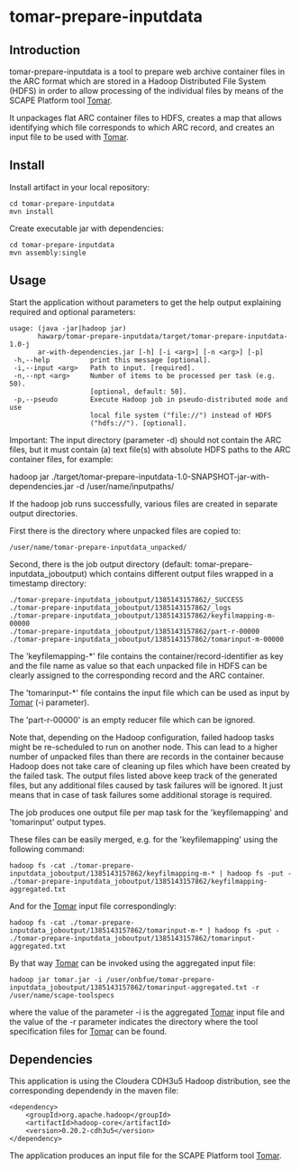 tomar-prepare-inputdata
=======================

Introduction
------------

tomar-prepare-inputdata is a tool to prepare web archive container files in the ARC format which 
are stored in a Hadoop Distributed File System (HDFS) in order to allow 
processing of the individual files by means of the SCAPE Platform tool 
[Tomar](https://github.com/openplanets/tomar).

It unpackages flat ARC container files to HDFS, creates a map that allows
identifying which file corresponds to which ARC record, and creates an
input file to be used with [Tomar](https://github.com/openplanets/tomar).

Install
-------

Install artifact in your local repository:

    cd tomar-prepare-inputdata
    mvn install

Create executable jar with dependencies:

    cd tomar-prepare-inputdata
    mvn assembly:single

Usage
-----

Start the application without parameters to get the help output explaining
required and optional parameters: 

    usage: (java -jar|hadoop jar)
           hawarp/tomar-prepare-inputdata/target/tomar-prepare-inputdata-1.0-j
           ar-with-dependencies.jar [-h] [-i <arg>] [-n <arg>] [-p]
     -h,--help          print this message [optional].
     -i,--input <arg>   Path to input. [required].
     -n,--npt <arg>     Number of items to be processed per task (e.g. 50).
                        [optional, default: 50].
     -p,--pseudo        Execute Hadoop job in pseudo-distributed mode and use
                        local file system ("file://") instead of HDFS
                        ("hdfs://"). [optional].


Important: The input directory (parameter -d) should not contain the ARC files, 
but it must contain (a) text file(s) with absolute HDFS paths to the ARC container 
files, for example:

hadoop jar ./target/tomar-prepare-inputdata-1.0-SNAPSHOT-jar-with-dependencies.jar  -d /user/name/inputpaths/
 
If the hadoop job runs successfully, various files are created in separate output 
directories.

First there is the directory where unpacked files are copied to:

    /user/name/tomar-prepare-inputdata_unpacked/

Second, there is the job output directory (default: tomar-prepare-inputdata_joboutput) which
contains different output files wrapped in a timestamp directory:

    ./tomar-prepare-inputdata_joboutput/1385143157862/_SUCCESS
    ./tomar-prepare-inputdata_joboutput/1385143157862/_logs
    ./tomar-prepare-inputdata_joboutput/1385143157862/keyfilmapping-m-00000
    ./tomar-prepare-inputdata_joboutput/1385143157862/part-r-00000
    ./tomar-prepare-inputdata_joboutput/1385143157862/tomarinput-m-00000

The 'keyfilemapping-*' file contains the container/record-identifier as 
key and the file name as value so that each unpacked file in HDFS can 
be clearly assigned to the corresponding record and the ARC container.

The 'tomarinput-*' file contains the input file which can be used as input
by [Tomar](https://github.com/openplanets/tomar) (-i parameter).

The 'part-r-00000' is an empty reducer file which can be ignored.

Note that, depending on the Hadoop configuration, failed hadoop tasks might be
re-scheduled to run on another node. This can lead to a higher number of 
unpacked files than there are records in the container because Hadoop does not 
take care of cleaning up files which have been created by the failed task. The 
output files listed above keep track of the generated files, but any additional 
files caused by task failures will be ignored. It just means that in case of
task failures some additional storage is required.

The job produces one output file per map task for the 'keyfilemapping' and
'tomarinput' output types. 

These files can be easily merged, e.g. for the 'keyfilemapping' using the 
following command:

    hadoop fs -cat ./tomar-prepare-inputdata_joboutput/1385143157862/keyfilmapping-m-* | hadoop fs -put - ./tomar-prepare-inputdata_joboutput/1385143157862/keyfilmapping-aggregated.txt

And for the [Tomar](https://github.com/openplanets/tomar) input file 
correspondingly:

    hadoop fs -cat ./tomar-prepare-inputdata_joboutput/1385143157862/tomarinput-m-* | hadoop fs -put - ./tomar-prepare-inputdata_joboutput/1385143157862/tomarinput-aggregated.txt

By that way [Tomar](https://github.com/openplanets/tomar) can be invoked using
the aggregated input file: 

    hadoop jar tomar.jar -i /user/onbfue/tomar-prepare-inputdata_joboutput/1385143157862/tomarinput-aggregated.txt -r /user/name/scape-toolspecs

where the value of the parameter -i is the aggregated [Tomar](https://github.com/openplanets/tomar) 
input file and the value of the -r parameter indicates the directory where the 
tool specification files for [Tomar](https://github.com/openplanets/tomar) can be found.

Dependencies
------------

This application is using the Cloudera CDH3u5 Hadoop distribution,
see the corresponding dependendy in the maven file:

    <dependency>
        <groupId>org.apache.hadoop</groupId>
        <artifactId>hadoop-core</artifactId>
        <version>0.20.2-cdh3u5</version>
    </dependency>

The application produces an input file for the SCAPE Platform tool
[Tomar](https://github.com/openplanets/tomar).